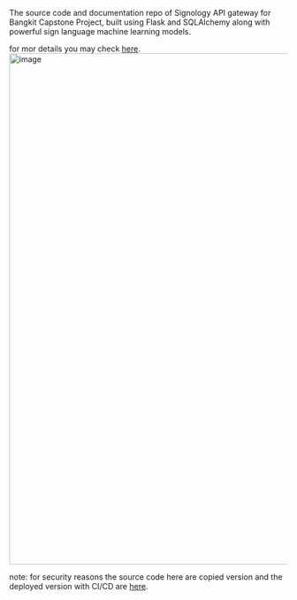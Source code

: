 The source code and documentation repo of Signology API gateway for Bangkit Capstone Project, built using Flask and SQLAlchemy along with powerful sign language machine learning models.

for mor details you may check [here](https://signology-api-3su245brda-et.a.run.app/api/docs/).
<img width="924" alt="image" src="https://github.com/Signology/signology-api/assets/93120790/d99878d2-35d3-4af4-bc1e-9913ecdea861">


note: for security reasons the source code here are copied version and the deployed version with CI/CD are [here](https://github.com/widifaizakhmad/signology-api).
